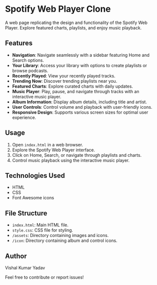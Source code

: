 # Spotify Web Player Clone

A web page replicating the design and functionality of the Spotify Web Player. Explore featured charts, playlists, and enjoy music playback.

## Features

- **Navigation**: Navigate seamlessly with a sidebar featuring Home and Search options.
- **Your Library**: Access your library with options to create playlists or browse podcasts.
- **Recently Played**: View your recently played tracks.
- **Trending Now**: Discover trending playlists near you.
- **Featured Charts**: Explore curated charts with daily updates.
- **Music Player**: Play, pause, and navigate through tracks with an interactive music player.
- **Album Information**: Display album details, including title and artist.
- **User Controls**: Control volume and playback with user-friendly icons.
- **Responsive Design**: Supports various screen sizes for optimal user experience.

## Usage

1. Open `index.html` in a web browser.
2. Explore the Spotify Web Player interface.
3. Click on Home, Search, or navigate through playlists and charts.
4. Control music playback using the interactive music player.

## Technologies Used

- HTML
- CSS
- Font Awesome icons

## File Structure

- `index.html`: Main HTML file.
- `style.css`: CSS file for styling.
- `/assets`: Directory containing images and icons.
- `/icon`: Directory containing album and control icons.

## Author

Vishal Kumar Yadav

Feel free to contribute or report issues!
